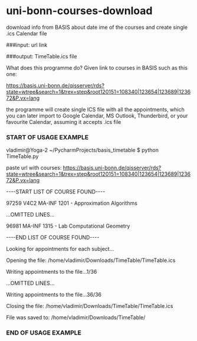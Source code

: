 # uni-bonn-courses-download
download info from BASIS about date	ime of the courses and create single .ics Calendar file

###input: url link


###output: TimeTable.ics file

What does this programme do?
Given link to courses in BASIS such as this one:

 https://basis.uni-bonn.de/qisserver/rds?state=wtree&search=1&trex=step&root120151=108340|123654|123689|123672&P.vx=lang

the programme will create single ICS file with all the appointments,
which you can later import to Google Calendar, MS Outlook, Thunderbird,
or your favourite Calendar, assuming it accepts .ics file



### START OF USAGE EXAMPLE
vladimir@Yoga-2 ~/PycharmProjects/basis_timetable $ python TimeTable.py 


paste url with courses: https://basis.uni-bonn.de/qisserver/rds?state=wtree&search=1&trex=step&root120151=108340|123654|123689|123672&P.vx=lang


----START LIST OF COURSE FOUND----


97259 V4C2   MA-INF 1201 - Approximation Algorithms


...OMITTED LINES...


96981 MA-INF 1315 - Lab Computational Geometry


----END LIST OF COURSE FOUND----



Looking for appointments for each subject...


Opening the file: /home/vladimir/Downloads/TimeTable/TimeTable.ics


Writing appointments to the file...1/36


...OMITTED LINES...


Writing appointments to the file...36/36


Closing the file: /home/vladimir/Downloads/TimeTable/TimeTable.ics



File was saved to: /home/vladimir/Downloads/TimeTable/

### END OF USAGE EXAMPLE
